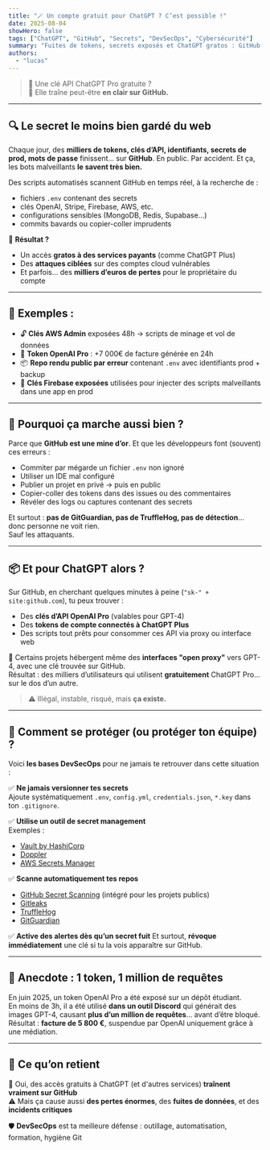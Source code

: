 ```yaml
---
title: "🪄 Un compte gratuit pour ChatGPT ? C’est possible !"
date: 2025-08-04
showHero: false
tags: ["ChatGPT", "GitHub", "Secrets", "DevSecOps", "Cybersécurité"]
summary: "Fuites de tokens, secrets exposés et ChatGPT gratos : GitHub est un eldorado pour pirates… et un cauchemar pour la sécurité. On t'explique comment (et pourquoi) ça se produit — et comment éviter que ça t’arrive."
authors:
  - "lucas"
---
```


> 💬 Une clé API ChatGPT Pro gratuite ?  
> 🧨 Elle traîne peut-être **en clair sur GitHub.**

---

## 🔍 Le secret le moins bien gardé du web

Chaque jour, des **milliers de tokens, clés d’API, identifiants, secrets de prod, mots de passe** finissent… sur **GitHub**. En public. Par accident. Et ça, les bots malveillants **le savent très bien.**

Des scripts automatisés scannent GitHub en temps réel, à la recherche de :
- fichiers `.env` contenant des secrets
- clés OpenAI, Stripe, Firebase, AWS, etc.
- configurations sensibles (MongoDB, Redis, Supabase…)
- commits bavards ou copier-coller imprudents

🧠 **Résultat ?**
- Un accès **gratos à des services payants** (comme ChatGPT Plus)
- Des **attaques ciblées** sur des comptes cloud vulnérables
- Et parfois… des **milliers d’euros de pertes** pour le propriétaire du compte

---

## 🧯 Exemples :

- 🔓 **Clés AWS Admin** exposées 48h → scripts de minage et vol de données
- 💸 **Token OpenAI Pro** : +7 000€ de facture générée en 24h
- 📦 **Repo rendu public par erreur** contenant `.env` avec identifiants prod + backup
- 😬 **Clés Firebase exposées** utilisées pour injecter des scripts malveillants dans une app en prod

---

## 👾 Pourquoi ça marche aussi bien ?

Parce que **GitHub est une mine d’or**. Et que les développeurs font (souvent) ces erreurs :
- Commiter par mégarde un fichier `.env` non ignoré
- Utiliser un IDE mal configuré
- Publier un projet en privé → puis en public
- Copier-coller des tokens dans des issues ou des commentaires
- Révéler des logs ou captures contenant des secrets

Et surtout : **pas de GitGuardian, pas de TruffleHog, pas de détection**… donc personne ne voit rien.  
Sauf les attaquants.

---

## 📦 Et pour ChatGPT alors ?

Sur GitHub, en cherchant quelques minutes à peine (`"sk-" + site:github.com`), tu peux trouver :

- Des **clés d’API OpenAI Pro** (valables pour GPT-4)
- Des **tokens de compte connectés à ChatGPT Plus**
- Des scripts tout prêts pour consommer ces API via proxy ou interface web

💸 Certains projets hébergent même des **interfaces "open proxy"** vers GPT-4, avec une clé trouvée sur GitHub.  
Résultat : des milliers d’utilisateurs qui utilisent **gratuitement** ChatGPT Pro… sur le dos d’un autre.

> ⚠️ Illégal, instable, risqué, mais **ça existe.**

---

## 🔐 Comment se protéger (ou protéger ton équipe) ?

Voici **les bases DevSecOps** pour ne jamais te retrouver dans cette situation :

✅ **Ne jamais versionner tes secrets**  
Ajoute systématiquement `.env`, `config.yml`, `credentials.json`, `*.key` dans ton `.gitignore`.

✅ **Utilise un outil de secret management**  
Exemples :  
- [Vault by HashiCorp](https://www.vaultproject.io/)  
- [Doppler](https://www.doppler.com/)  
- [AWS Secrets Manager](https://aws.amazon.com/secrets-manager/)

✅ **Scanne automatiquement tes repos**  
- [GitHub Secret Scanning](https://docs.github.com/en/code-security/secret-scanning/about-secret-scanning) (intégré pour les projets publics)  
- [Gitleaks](https://github.com/gitleaks/gitleaks)  
- [TruffleHog](https://github.com/trufflesecurity/trufflehog)  
- [GitGuardian](https://www.gitguardian.com/)

✅ **Active des alertes dès qu’un secret fuit**
Et surtout, **révoque immédiatement** une clé si tu la vois apparaître sur GitHub.

---

## 🧠 Anecdote : 1 token, 1 million de requêtes

En juin 2025, un token OpenAI Pro a été exposé sur un dépôt étudiant.  
En moins de 3h, il a été utilisé **dans un outil Discord** qui générait des images GPT-4, causant **plus d’un million de requêtes**... avant d’être bloqué.  
Résultat : **facture de 5 800 €**, suspendue par OpenAI uniquement grâce à une médiation.

---

## 📌 Ce qu’on retient

🎁 Oui, des accès gratuits à ChatGPT (et d'autres services) **traînent vraiment sur GitHub**  
⚠️ Mais ça cause aussi **des pertes énormes**, des **fuites de données**, et des **incidents critiques**

🛡️ **DevSecOps** est ta meilleure défense : outillage, automatisation, formation, hygiène Git
